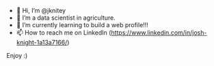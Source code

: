 - 👋 Hi, I’m @jknitey
- 👀 I’m a data scientist in agriculture.
- 🌱 I’m currently learning to build a web profile!!!
- 📫 How to reach me on LinkedIn (https://www.linkedin.com/in/josh-knight-1a13a7166/)

Enjoy :)
